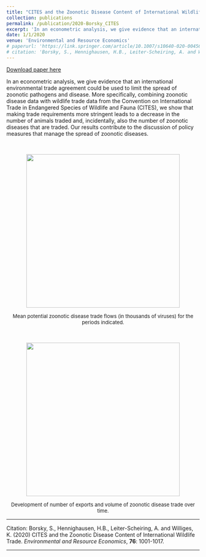 ```yaml
---
title: "CITES and the Zoonotic Disease Content of International Wildlife Trade"
collection: publications
permalink: /publication/2020-Borsky_CITES
excerpt: 'In an econometric analysis, we give evidence that an international  environmental trade agreement could be used to limit the spread of  zoonotic pathogens and disease.'
date: 1/1/2020
venue: 'Environmental and Resource Economics'
# paperurl: 'https://link.springer.com/article/10.1007/s10640-020-00456-7'
# citation: 'Borsky, S., Hennighausen, H.B., Leiter-Scheiring, A. and Williges, K. (2020) CITES and the Zoonotic Disease Content of International Wildlife Trade. Environmental and Resource Economics, 76: 1001-1017.'
---
```


<a href='https://link.springer.com/article/10.1007/s10640-020-00456-7'>Download paper here</a>

In an econometric analysis, we give evidence that an international  environmental trade agreement could be used to limit the spread of  zoonotic pathogens and disease. More specifically, combining zoonotic  disease data with wildlife trade data from the Convention on  International Trade in Endangered Species of Wildlife and Fauna (CITES), we show that making trade requirements more stringent leads to a decrease in the number of animals traded and, incidentally, also the  number of zoonotic diseases that are traded. Our results contribute to  the discussion of policy measures that manage the spread of zoonotic  diseases.

</br>

<p align="center"> 
<img src="https://sborsky.github.io/images/cites1.jpg" width="400">
</p>
<p align="center">
<font size="2">Mean potential zoonotic disease trade flows (in thousands of viruses) for the periods indicated.</font>
</p>



</br>

<p align="center"> 
<img src="https://sborsky.github.io/images/cites2s.jpg" width="400">
</p>
<p align="center">
<font size="2">Development of number of exports and volume of zoonotic disease trade over time.</font>
</p>

---

Citation: Borsky, S., Hennighausen, H.B., Leiter-Scheiring, A. and Williges, K. (2020) CITES and the Zoonotic Disease Content of International Wildlife Trade. *Environmental and Resource Economics*, **76**: 1001-1017.

---

